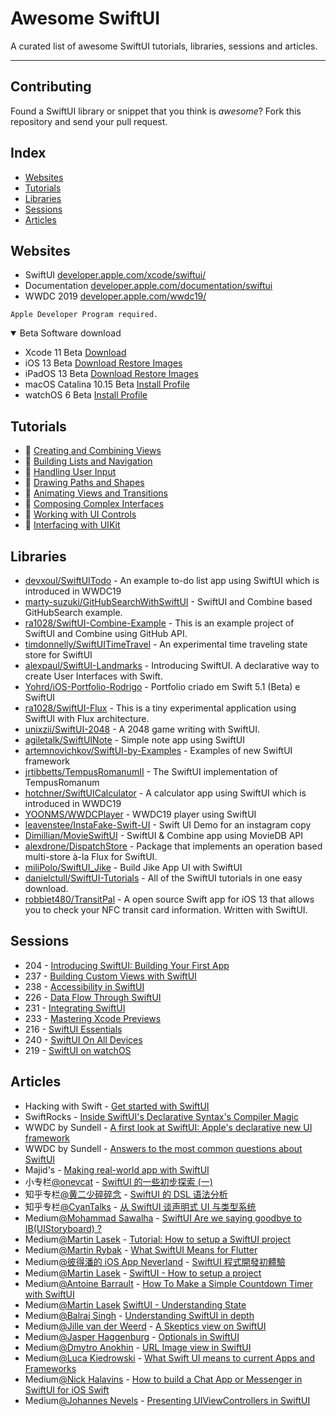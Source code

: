 # Awesome SwiftUI

A curated list of awesome SwiftUI tutorials, libraries, sessions and articles.

---

## Contributing

Found a SwiftUI library or snippet that you think is *awesome*? Fork this repository and send your pull request.

## Index

  - [Websites](#websites) 
  - [Tutorials](#tutorials)
  - [Libraries](#libraries)
  - [Sessions](#sessions)
  - [Articles](#articles)

## Websites

* SwiftUI [developer.apple.com/xcode/swiftui/](https://developer.apple.com/xcode/swiftui/)
* Documentation [developer.apple.com/documentation/swiftui](https://developer.apple.com/documentation/swiftui)
* WWDC 2019 [developer.apple.com/wwdc19/](https://developer.apple.com/wwdc19/)

```
Apple Developer Program required.
```
<details open>
  <summary>Beta Software download</summary>
  <ul><li>Xcode 11 Beta <a href="https://developer.apple.com/services-account/download?path=/WWDC_2019/Xcode_11_Beta/Xcode_11_Beta.xip">Download</a></li>
  <li>iOS 13 Beta <a href="https://developer.apple.com/download/#ios-restore-images-iphone-new">Download Restore Images</a></li>
  <li>iPadOS 13 Beta <a href="https://developer.apple.com/download/#ios-restore-images-ipad-new">Download Restore Images</a></li>
  <li>macOS Catalina 10.15 Beta <a href="https://developer.apple.com/services-account/download?path=/WWDC_2019/macOS_10.15_Developer_Beta_Access_Utility/macOSDeveloperBetaAccessUtility.dmg">Install Profile</a></li>
  <li>watchOS 6 Beta <a href="https://developer.apple.com/services-account/download?path=/WWDC_2019/watchOS_6_beta_Configuration_Profile/watchOS_6_Beta_Profilemobileconfig.mobileconfig">Install Profile</a></li></ul>
</details>

## Tutorials

*  [Creating and Combining Views](https://developer.apple.com/tutorials/swiftui/creating-and-combining-views)
*  [Building Lists and Navigation](https://developer.apple.com/tutorials/swiftui/building-lists-and-navigation)
*  [Handling User Input](https://developer.apple.com/tutorials/swiftui/handling-user-input)
*  [Drawing Paths and Shapes](https://developer.apple.com/tutorials/swiftui/drawing-paths-and-shapes)
*  [Animating Views and Transitions](https://developer.apple.com/tutorials/swiftui/animating-views-and-transitions)
*  [Composing Complex Interfaces](https://developer.apple.com/tutorials/swiftui/composing-complex-interfaces)
*  [Working with UI Controls](https://developer.apple.com/tutorials/swiftui/working-with-ui-controls)
*  [Interfacing with UIKit](https://developer.apple.com/tutorials/swiftui/interfacing-with-uikit)

## Libraries

* [devxoul/SwiftUITodo](https://github.com/devxoul/SwiftUITodo) - An example to-do list app using SwiftUI which is introduced in WWDC19
* [marty-suzuki/GitHubSearchWithSwiftUI](https://github.com/marty-suzuki/GitHubSearchWithSwiftUI) - SwiftUI and Combine based GitHubSearch example.
* [ra1028/SwiftUI-Combine-Example](https://github.com/ra1028/SwiftUI-Combine-Example) - This is an example project of SwiftUI and Combine using GitHub API.
* [timdonnelly/SwiftUITimeTravel](https://github.com/timdonnelly/SwiftUITimeTravel) - An experimental time traveling state store for SwiftUI
* [alexpaul/SwiftUI-Landmarks](https://github.com/alexpaul/SwiftUI-Landmarks) - Introducing SwiftUI. A declarative way to create User Interfaces with Swift.
* [Yohrd/iOS-Portfolio-Rodrigo](https://github.com/Yohrd/iOS-Portfolio-Rodrigo) - Portfolio criado em Swift 5.1 (Beta) e SwiftUI
* [ra1028/SwiftUI-Flux](https://github.com/ra1028/SwiftUI-Flux) - This is a tiny experimental application using SwiftUI with Flux architecture.
* [unixzii/SwiftUI-2048](https://github.com/unixzii/SwiftUI-2048) - A 2048 game writing with SwiftUI.
* [agiletalk/SwiftUINote](https://github.com/agiletalk/SwiftUINote) - Simple note app using SwiftUI
* [artemnovichkov/SwiftUI-by-Examples](https://github.com/artemnovichkov/SwiftUI-by-Examples) - Examples of new SwiftUI framework
* [jrtibbetts/TempusRomanumII](https://github.com/jrtibbetts/TempusRomanumII) - The SwiftUI implementation of TempusRomanum
* [hotchner/SwiftUICalculator](https://github.com/hotchner/SwiftUICalculator) - A calculator app using SwiftUI which is introduced in WWDC19
* [YOONMS/WWDCPlayer](https://github.com/YOONMS/WWDCPlayer) - WWDC19 player using SwiftUI 
* [leavenstee/InstaFake-Swift-UI](https://github.com/leavenstee/InstaFake-Swift-UI) - Swift UI Demo for an instagram copy
* [Dimillian/MovieSwiftUI](https://github.com/Dimillian/MovieSwiftUI) - SwiftUI & Combine app using MovieDB API
* [alexdrone/DispatchStore](https://github.com/alexdrone/DispatchStore) - Package that implements an operation based multi-store à-la Flux for SwiftUI.
* [miliPolo/SwiftUI_Jike](https://github.com/miliPolo/SwiftUI_Jike) - Build Jike App UI with SwiftUI
* [danielctull/SwiftUI-Tutorials](https://github.com/danielctull/SwiftUI-Tutorials) - All of the SwiftUI tutorials in one easy download.
* [robbiet480/TransitPal](https://github.com/robbiet480/TransitPal) - A open source Swift app for iOS 13 that allows you to check your NFC transit card information. Written with SwiftUI.

## Sessions

* 204 - [Introducing SwiftUI: Building Your First App](https://developer.apple.com/videos/play/wwdc2019/204/)
* 237 - [Building Custom Views with SwiftUI](https://developer.apple.com/videos/play/wwdc2019/237)
* 238 - [Accessibility in SwiftUI](https://developer.apple.com/videos/play/wwdc2019/238)
* 226 - [Data Flow Through SwiftUI](https://developer.apple.com/videos/play/wwdc2019/226)
* 231 - [Integrating SwiftUI](https://developer.apple.com/videos/play/wwdc2019/231)
* 233 - [Mastering Xcode Previews](https://developer.apple.com/videos/play/wwdc2019/233)
* 216 - [SwiftUI Essentials](https://developer.apple.com/videos/play/wwdc2019/216)
* 240 - [SwiftUI On All Devices](https://developer.apple.com/videos/play/wwdc2019/240)
* 219 - [SwiftUI on watchOS](https://developer.apple.com/videos/play/wwdc2019/219)

## Articles

* Hacking with Swift - [Get started with SwiftUI](https://www.hackingwithswift.com/articles/194/get-started-with-swiftui)
* SwiftRocks - [Inside SwiftUI's Declarative Syntax's Compiler Magic](https://swiftrocks.com/inside-swiftui-compiler-magic.html)
* WWDC by Sundell - [A first look at SwiftUI: Apple's declarative new UI framework](https://wwdcbysundell.com/2019/swiftui-first-look/)
* WWDC by Sundell - [Answers to the most common questions about SwiftUI](https://wwdcbysundell.com/2019/swiftui-common-questions/)
* Majid's - [Making real-world app with SwiftUI](https://mecid.github.io/2019/06/05/swiftui-making-real-world-app/)
* 小专栏[@onevcat](https://xiaozhuanlan.com/u/onevcat) - [SwiftUI 的一些初步探索 (一)](https://xiaozhuanlan.com/topic/7652341890)
* 知乎专栏[@黄二少碎碎念](https://zhuanlan.zhihu.com/hjcapple) - [SwiftUI 的 DSL 语法分析](https://zhuanlan.zhihu.com/p/68294674)
* 知乎专栏[@CyanTalks](https://zhuanlan.zhihu.com/cyantalks) - [从 SwiftUI 谈声明式 UI 与类型系统](https://zhuanlan.zhihu.com/p/68275232)
* Medium[@Mohammad Sawalha](https://medium.com/@themedo8000) - [SwiftUI Are we saying goodbye to IB(UIStoryboard) ?](https://medium.com/@themedo8000/swiftui-are-we-saying-goodbye-to-ib-718035e83b07)
* Medium[@Martin Lasek](https://medium.com/@martinlasek) - [Tutorial: How to setup a SwiftUI project](https://medium.com/@martinlasek/swiftui-getting-started-372389fff423)
* Medium[@Martin Rybak](https://medium.com/@martinrybak) - [What SwiftUI Means for Flutter](https://medium.com/flutter-nyc/what-swiftui-means-for-flutter-6d5898f7adf7)
* Medium[@彼得潘的 iOS App Neverland](https://medium.com/@apppeterpan) - [SwiftUI 程式開發初體驗](https://medium.com/%E5%BD%BC%E5%BE%97%E6%BD%98%E7%9A%84-swift-ios-app-%E9%96%8B%E7%99%BC%E5%95%8F%E9%A1%8C%E8%A7%A3%E7%AD%94%E9%9B%86/swiftui-%E7%A8%8B%E5%BC%8F%E9%96%8B%E7%99%BC%E5%88%9D%E9%AB%94%E9%A9%97-aea9122741b1)
* Medium[@Martin Lasek](https://medium.com/@martinlasek) - [SwiftUI - How to setup a project](https://medium.com/@martinlasek/swiftui-getting-started-372389fff423)
* Medium[@Antoine Barrault](https://medium.com/@ant_one) - [How To Make a Simple Countdown Timer with SwiftUI](https://medium.com/better-programming/make-a-simple-countdown-with-timer-and-swiftui-3ce355b54986)
* Medium[@Martin Lasek](https://medium.com/@martinlasek) [SwiftUI - Understanding State](https://medium.com/@martinlasek/swiftui-understanding-state-8afa23fd9f1f)
* Medium[@Balraj Singh](https://medium.com/@erbalrajs) - [Understanding SwiftUI in depth](https://medium.com/techtron/understanding-swiftui-in-depth-58d42614619e)
* Medium[@Jille van der Weerd](https://medium.com/@JillevdWeerd) - [A Skeptics view on SwiftUI](https://medium.com/@JillevdWeerd/a-skeptics-view-on-swiftui-cc6636b6fd3b)
* Medium[@Jasper Haggenburg](https://medium.com/@jpunt) - [Optionals in SwiftUI](https://medium.com/q42-engineering/swiftui-optionals-ead04edd439f)
* Medium[@Dmytro Anokhin](https://medium.com/@dmytro.anokhin) - [URL Image view in SwiftUI](https://medium.com/@dmytro.anokhin/url-image-view-in-swiftui-f08f85d942d8)
* Medium[@Luca Kiedrowski](https://medium.com/@luca.kiedrowski) - [What Swift UI means to current Apps and Frameworks](https://medium.com/@luca.kiedrowski/what-swift-ui-means-to-current-apps-and-frameworks-goodbye-hybrid-apps-77479a1ba0d9)
* Medium[@Nick Halavins](https://medium.com/@halavins) - [How to build a Chat App or Messenger in SwiftUI for iOS Swift](https://medium.com/@halavins/how-to-build-a-chat-app-or-messenger-in-swiftui-for-ios-swift-b46dbe5cc0ab)
* Medium[@Johannes Nevels](https://medium.com/@Johannes_Nevels) - [Presenting UIViewControllers in SwiftUI](https://medium.com/@Johannes_Nevels/presenting-uiviewcontrollers-in-swiftui-22388616a24c)

